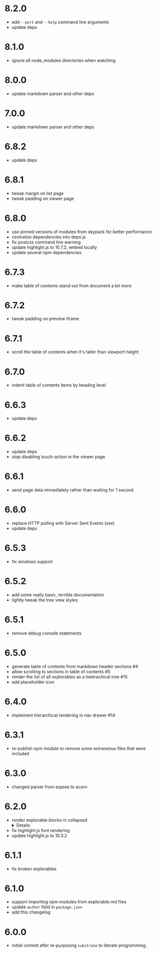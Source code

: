 # 8.2.0
* add `--port` and `--help` command line arguments
* update deps


# 8.1.0
* ignore all node_modules directories when watching


# 8.0.0
* update markdown parser and other deps


# 7.0.0
* update markdown parser and other deps


# 6.8.2
* update deps


# 6.8.1
* tweak margin on list page
* tweak padding on viewer page


# 6.8.0
* use pinned versions of modules from skypack for better performance
* centralize dependencies into deps.js
* fix postcss command line warning
* update highlight.js to 10.7.2, embed locally
* update several npm dependencies


# 6.7.3
* make table of contents stand out from document a bit more


# 6.7.2
* tweak padding on preview iframe


# 6.7.1
* scroll the table of contents when it's taller than viewport height


# 6.7.0
* indent table of contents items by heading level


# 6.6.3
* update deps


# 6.6.2
* update deps
* stop disabling touch-action in the viewer page


# 6.6.1
* send page data immediately rather than waiting for 1 second


# 6.6.0
* replace HTTP polling with Server Sent Events (sse)
* update deps


# 6.5.3
* fix windows support


# 6.5.2
* add some really basic, terrible documentation
* lightly tweak the tree view styles


# 6.5.1
* remove debug console statements


# 6.5.0
* generate table of contents from markdown header sections #4
* allow scrolling to sections in table of contents #5
* render the list of all explorables as a heierachical tree #15
* add placeholder icon


# 6.4.0
* implement hierarchical rendering in nav drawer #14


# 6.3.1
* re-publish npm module to remove some extraneous files that were included


# 6.3.0
* changed parser from espree to acorn


# 6.2.0
* render explorable blocks in collapsed <details> elements
* fix highlight.js font rendering
* update highlight.js to 10.3.2


# 6.1.1
* fix broken explorables


# 6.1.0
* support importing npm modules from explorable.md files
* update `author` field in `package.json`
* add this changelog


# 6.0.0
* initial commit after re-purposing `substrate` to literate programming.
